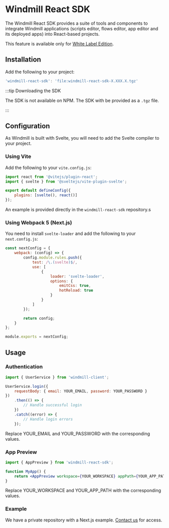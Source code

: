 # Windmill React SDK

The Windmill React SDK provides a suite of tools and components to integrate Windmill applications (scripts editor, flows editor, app editor and its deployed apps) into React-based projects.

This feature is available only for [White Label Edition](../8_white_labelling/index.mdx).

## Installation

Add the following to your project:

```js
'windmill-react-sdk': 'file:windmill-react-sdk-X.XXX.X.tgz'
```

:::tip Downloading the SDK

The SDK is not available on NPM. The SDK with be provided as a `.tgz` file.

:::

## Configuration

As Windmill is built with Svelte, you will need to add the Svelte compiler to your project.

### Using Vite

Add the following to your `vite.config.js`:

```js
import react from '@vitejs/plugin-react';
import { svelte } from '@sveltejs/vite-plugin-svelte';

export default defineConfig({
	plugins: [svelte(), react()]
});
```

An example is provided directly in the `windmill-react-sdk` repository.s

### Using Webpack 5 (Next.js)

You need to install `svelte-loader` and add the following to your `next.config.js`:

```js
const nextConfig = {
	webpack: (config) => {
		config.module.rules.push({
			test: /\.(svelte)$/,
			use: [
				{
					loader: 'svelte-loader',
					options: {
						emitCss: true,
						hotReload: true
					}
				}
			]
		});

		return config;
	}
};

module.exports = nextConfig;
```

## Usage

### Authentication

```js
import { UserService } from 'windmill-client';

UserService.login({
	requestBody: { email: YOUR_EMAIL, password: YOUR_PASSWORD }
})
	.then(() => {
		// Handle successful login
	})
	.catch((error) => {
		// Handle login errors
	});
```

Replace YOUR_EMAIL and YOUR_PASSWORD with the corresponding values.

### App Preview

```jsx
import { AppPreview } from 'windmill-react-sdk';

function MyApp() {
	return <AppPreview workspace={YOUR_WORKSPACE} appPath={YOUR_APP_PATH} />;
}
```

Replace YOUR_WORKSPACE and YOUR_APP_PATH with the corresponding values.

### Example

We have a private repository with a Next.js example. [Contact us](../6_getting_help/index.mdx) for access.
